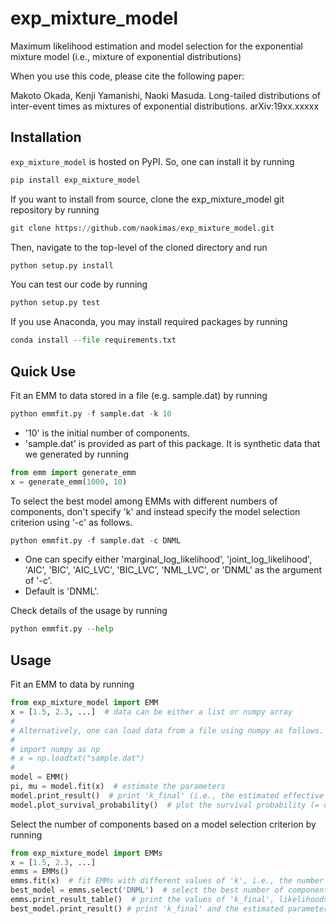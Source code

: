 # exp_mixture_model
Maximum likelihood estimation and model selection for the exponential mixture model (i.e., mixture of exponential distributions)

When you use this code, please cite the following paper:

Makoto Okada, Kenji Yamanishi, Naoki Masuda.
Long-tailed distributions of inter-event times as mixtures of exponential distributions.
arXiv:19xx.xxxxx




## Installation
``exp_mixture_model`` is hosted on PyPI. So, one can install it by running
```python
pip install exp_mixture_model
```
If you want to install from source, clone the exp_mixture_model git repository by running
```python
git clone https://github.com/naokimas/exp_mixture_model.git
```

Then, navigate to the top-level of the cloned directory and run
```python
python setup.py install
```

You can test our code by running
```python
python setup.py test
```

If you use Anaconda, you may install required packages by running
```python
conda install --file requirements.txt
```

## Quick Use
Fit an EMM to data stored in a file (e.g. sample.dat) by running
```python
python emmfit.py -f sample.dat -k 10
```
- '10' is the initial number of components. 
- 'sample.dat' is provided as part of this package. It is synthetic data that we generated by running
```python
from emm import generate_emm
x = generate_emm(1000, 10)
```

To select the best model among EMMs with different numbers of components, don't specify 'k' and instead specify the model selection criterion using '-c' as follows.
```python
python emmfit.py -f sample.dat -c DNML
```
- One can specify either 'marginal_log_likelihood', 'joint_log_likelihood', 'AIC', 'BIC', 'AIC_LVC', 'BIC_LVC', 'NML_LVC', or 'DNML' as the argument of '-c'.
- Default is 'DNML'. 

Check details of the usage by running
```python
python emmfit.py --help
```

## Usage
Fit an EMM to data by running
```python
from exp_mixture_model import EMM
x = [1.5, 2.3, ...]  # data can be either a list or numpy array
#
# Alternatively, one can load data from a file using numpy as follows.
#
# import numpy as np
# x = np.loadtxt("sample.dat")
#
model = EMM()
pi, mu = model.fit(x)  # estimate the parameters
model.print_result()  # print 'k_final' (i.e., the estimated effective number of components) and the estimated parameters
model.plot_survival_probability()  # plot the survival probability (= cumulative complementary distribution function) for the estimated EMM and the given data 'x'.
```

Select the number of components based on a model selection criterion by running
```python
from exp_mixture_model import EMMs
x = [1.5, 2.3, ...]
emms = EMMs()
emms.fit(x)  # fit EMMs with different values of 'k', i.e., the number of components. The default uses 13 values of 'k'. This process is computationally heavy.
best_model = emms.select('DNML')  # select the best number of components under the 'DNML' criterion. One can specify either 'marginal_log_likelihood', 'joint_log_likelihood', 'AIC', 'BIC', 'AIC_LVC', 'BIC_LVC', 'NML_LVC', or 'DNML' as the argument of 'emms.select'.
emms.print_result_table()  # print the values of 'k_final', likelihoods, and 'DNML' for each 'k' value
best_model.print_result() # print 'k_final' and the estimated parameter values of the selected EMM
```
